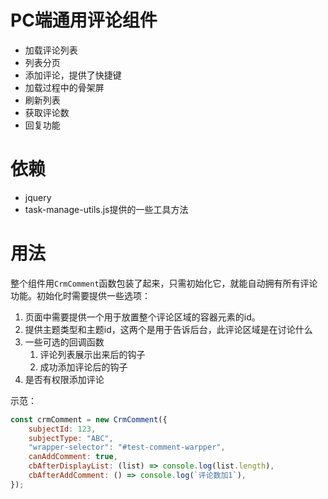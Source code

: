 # PC端通用评论组件

* 加载评论列表
* 列表分页
* 添加评论，提供了快捷键
* 加载过程中的骨架屏
* 刷新列表
* 获取评论数
* 回复功能

# 依赖

* jquery
* task-manage-utils.js提供的一些工具方法

# 用法

整个组件用`CrmComment`函数包装了起来，只需初始化它，就能自动拥有所有评论功能。初始化时需要提供一些选项：

1. 页面中需要提供一个用于放置整个评论区域的容器元素的id。
2. 提供主题类型和主题id，这两个是用于告诉后台，此评论区域是在讨论什么
3. 一些可选的回调函数
    1. 评论列表展示出来后的钩子
    2. 成功添加评论后的钩子
4. 是否有权限添加评论

示范：

```js
const crmComment = new CrmComment({
    subjectId: 123,
    subjectType: "ABC",
    "wrapper-selector": "#test-comment-warpper",
    canAddComment: true,
    cbAfterDisplayList: (list) => console.log(list.length),
    cbAfterAddComment: () => console.log(`评论数加1`),
});
```
